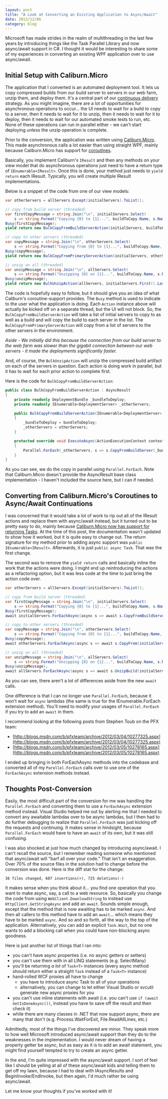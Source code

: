 ```yaml
---
layout: post
title: "A Look at Converting an Existing Application to Async/Await"
date: 2013/12/06
category: blog
---
```


Microsoft has made strides in the realm of multithreading in the last few years by introducing things like the Task Parallel Library and now async/await support in C#. I thought it would be interesting to share some of my experiences in converting an existing WPF application over to use async/await.

## Initial Setup with Caliburn.Micro

The application that I converted is an automated deployment tool. It lets us copy compressed builds from our build server to servers in our web farm, unzip them, and deploy them. It's a central part of our [continuous delivery](http://en.wikipedia.org/wiki/Continuous_delivery) strategy. As you might imagine, there are a lot of opportunities for asynchronous operations to occur... the UI needs to wait for a build to copy to a server, then it needs to wait for it to unzip, then it needs to wait for it to deploy, then it needs to wait for our automated smoke tests to run, etc. None of these operations can run in parallel either - we can't start deploying unless the unzip operation is complete.

Prior to the conversion, the application was written using [Caliburn.Micro](http://caliburnmicro.codeplex.com/). This made asynchronous calls a lot easier than using straight WPF, mainly because Caliburn.Micro has support for [coroutines](http://caliburnmicro.codeplex.com/wikipage?title=IResult%20and%20Coroutines).

Basically, you implement Caliburn's `IResult` and then any methods on your view model that do asynchronous operations just need to have a return type of `IEnumerable<IResult>`. Once this is done, your method just needs to `yield return` each IResult. Typically, you will create multiple IResult implementations.

Below is a snippet of the code from one of our view models:

```csharp
var otherServers = allServers.Except(initialServers).ToList();

// copy from build server (threaded)
var firstCopyMessage = string.Join("\n", initialServers.Select(
    s => string.Format("Copying {0} to {1}...", buildToCopy.Name, s.Name)));
Busy(firstCopyMessage);
yield return new BulkCopyFromBuildServerAction(initialServers, buildToCopy);

// copy to other servers (threaded)
var copyMessage = string.Join("\n", otherServers.Select(
    s => string.Format("Copying from {0} to {1}...", buildToCopy.Name, s.Name)));
Busy(copyMessage);
yield return new BulkCopyFromPrimaryServerAction(initialServers, otherServers);

// unzip on all (threaded)
var unzipMessage = string.Join("\n", allServers.Select(
    s => string.Format("Unzipping {0} on {1}...", buildToCopy.Name, s.Name)));
Busy(unzipMessage);
yield return new BulkUnzipAction(allServers, initialServers.First().LastDeploymentBundle.Name);
```

The code is hopefully easy to follow, but it should give you an idea of what Caliburn's coroutine-support provides. The `Busy` method is used to indicate to the user what the application is doing. Each `Action` instance above will actually be kicked off on a separate thread, but the UI will not block. So, the `BulkCopyFromBuildServerAction` will take a list of initial servers to copy to as well as a build and will copy the build to each server in the list. The `BulkCopyFromPrimaryServerAction` will copy from a list of servers to the other servers in the environment.

*Aside - We initially did this because the connection from our build server to the web farm was slower than the gigabit connection between our web servers - it made the deployments significantly faster.*

And, of course, the `BulkUnzipAction` will unzip the compressed build artifact on each of the servers in question. Each action is doing work in parallel, but it has to wait for each prior action to complete first.

Here is the code for `BulkCopyFromBuildServerAction`:

```csharp
public class BulkCopyFromBuildServerAction : AsyncResult
{
    private readonly DeploymentBundle _bundleToDeploy;
    private readonly IEnumerable<DeploymentServer> _otherServers;

    public BulkCopyFromBuildServerAction(IEnumerable<DeploymentServer> otherServers, DeploymentBundle bundleToDeploy)
    {
        _bundleToDeploy = bundleToDeploy;
        _otherServers = otherServers;
    }

    protected override void ExecuteAsync(ActionExecutionContext context)
    {
        Parallel.ForEach(_otherServers, s => s.CopyFromBuildServer(_bundleToDeploy));
    }
}
```

As you can see, we do the copy in parallel using `Parallel.ForEach`. Note that Caliburn.Micro doesn't provide the AsyncResult base class implementation - I haven't included the source here, but I can if needed.

## Converting from Caliburn.Micro's Coroutines to Async/Await Continuations

I was concerned that it would take a lot of work to rip out all of the IResult actions and replace them with async/await instead, but it turned out to be pretty easy to do, mainly because [Caliburn.Micro now has support for returning Tasks](http://caliburnmicro.codeplex.com/wikipage?title=Async%20%28Task%29%20Support&referringTitle=Documentation). At the time of this post, the documentation wasn't updated to show how it worked, but it is quite easy to change out. The return signature for my method prior to adding async support was `public IEnumerable<IResult>`. Afterwards, it is just `public async Task`. That was the first change.

The second was to remove the `yield return` calls and basically inline the work that the actions were doing. I might end up reintroducing the actions as a refactoring option, but it was less code at the time to just bring the action code over.

```csharp
var otherServers = allServers.Except(initialServers).ToList();

// copy from build server (threaded)
var firstCopyMessage = string.Join("\n", initialServers.Select(
    s => string.Format("Copying {0} to {1}...", buildToCopy.Name, s.Name)));
Busy(firstCopyMessage);
await initialServers.ForEachAsync(async s => await s.CopyFromBuildServer(buildToCopy));

// copy to other servers (threaded)
var copyMessage = string.Join("\n", otherServers.Select(
    s => string.Format("Copying from {0} to {1}...", buildToCopy.Name, s.Name)));
Busy(copyMessage);
await otherServers.ForEachAsync(async s => await s.CopyFrom(initialServers()));

// unzip on all (threaded)
var unzipMessage = string.Join("\n", allServers.Select(
    s => string.Format("Unzipping {0} on {1}...", buildToCopy.Name, s.Name)));
Busy(unzipMessage);
await allServers.ForEachAsync(async s => await s.UnzipBuild(initialServers.First().LastDeploymentBundle.Name));
```

As you can see, there aren't a lot of differences aside from the new `await` calls.

One difference is that I can no longer use `Parallel.ForEach`, because it won't wait for `async` lambdas (the same is true for the IEnumerable<T>.ForEach extension method). You'll need to modify your usages of `Parallel.ForEach` if you try to add an `await` in them.

I recommend looking at the following posts from Stephen Toub on the PFX team:

- [http://blogs.msdn.com/b/pfxteam/archive/2012/03/04/10277325.aspx](http://blogs.msdn.com/b/pfxteam/archive/2012/03/04/10277325.aspx)
- [http://blogs.msdn.com/b/pfxteam/archive/2012/03/05/10278165.aspx](http://blogs.msdn.com/b/pfxteam/archive/2012/03/05/10278165.aspx)

I ended up bringing in both ForEachAsync methods into the codebase and converted all of my `Parellel.ForEach` calls over to use one of the `ForEachAsync` extension methods instead.

## Thoughts Post-Conversion

Easily, the most difficult part of the conversion for me was handling the `Parallel.ForEach` and converting them to use a `ForEachAsync` extension method instead. Visual Studio helped me out by alerting me that I needed to convert any awaitable lambdas over to be async lambdas, but I then had to do further debugging to realize that `Parallel.ForEach` was just kicking off the requests and continuing. It makes sense in hindsight, because `Parallel.ForEach` would have to have an `await` of its own, but it was still confusing.

I was also shocked at just how much changed by introducing async/await. I can't recall the source, but I remember reading someone who mentioned that async/await will "barf all over your code." That isn't an exaggeration. Over 70% of the source files in the solution had to change before the conversion was done. Here is the diff stat for the change:

```text
36 files changed, 607 insertions(+), 725 deletions(-)
```

It makes sense when you think about it... you find one operation that you want to make async, say, a call to a web resource. So, basically you change the code from using `WebClient.DownloadString` to instead use `HttpClient.GetStringAsync` and add an `await`. Sounds simple enough, except that the method that is now awaiting has to be marked `async`. And then all callers to this method have to add an `await`... which means they have to be marked `async`. And so and so forth, all the way to the top of the application. Alternatively, you can add an explicit `Task.Wait`, but no one wants to add a blocking call when you could have non-blocking async goodness.

Here is just another list of things that I ran into:

- you can't have async properties (i.e. no async getters or setters)
- you can't use them with in all LINQ statements (e.g. SelectMany)
- you'll be returning *a lot* of `Task<T>` instances (every async method should return either a straight `Task` instead of a `Task<T>` instance)
- hand-rolled WCF proxies all have to change
    - you have to introduce async Task to all of your operations
    - alternatively, you can change to let either Visual Studio or svcutil generate new async proxies for you
- you can't use inline statements with await (i.e. you can't use `if (await GetIsDoneAsync())`, instead you have to save off the result and then check it)
- while there are many classes in .NET that now support async, there are many that don't (e.g. Process.WaitForExit, File.ReadAllLines, etc.)

Admittedly, most of the things I've discovered are minor. They speak more to how well Microsoft introduced async/await support than they do to the weaknesses in the implementation. I would never dream of having a property getter be async, but as easy as it is to add an await statement, you might find yourself tempted to try to create an async getter.

In the end, I'm quite impressed with the async/await support. I sort of feel like I should be yelling at all of these async/await kids and telling them to get off my lawn, because I had to deal with IAsyncResults and BeginInvoke/EndInvoke, but then again, I'd much rather be using async/await.

Let me know your thoughts if you've worked with it!

